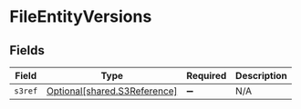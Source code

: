 # FileEntityVersions


## Fields

| Field                                                                  | Type                                                                   | Required                                                               | Description                                                            |
| ---------------------------------------------------------------------- | ---------------------------------------------------------------------- | ---------------------------------------------------------------------- | ---------------------------------------------------------------------- |
| `s3ref`                                                                | [Optional[shared.S3Reference]](undefined/models/shared/s3reference.md) | :heavy_minus_sign:                                                     | N/A                                                                    |